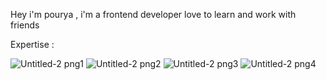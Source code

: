 Hey i'm pourya , i'm a frontend developer love to learn and work with friends 

Expertise : 

![Untitled-2 png1](https://github.com/user-attachments/assets/674383f9-6c2d-4b53-af10-aaea2864e653) ![Untitled-2 png2](https://github.com/user-attachments/assets/646a5bbf-3c77-4592-b127-fa1b7949933c)   ![Untitled-2 png3](https://github.com/user-attachments/assets/c8fc42f8-255f-4cc7-93e6-60c41c768b37)  ![Untitled-2 png4](https://github.com/user-attachments/assets/d8c70c5c-a6f3-4adc-b594-c0ab5372ef8c)





